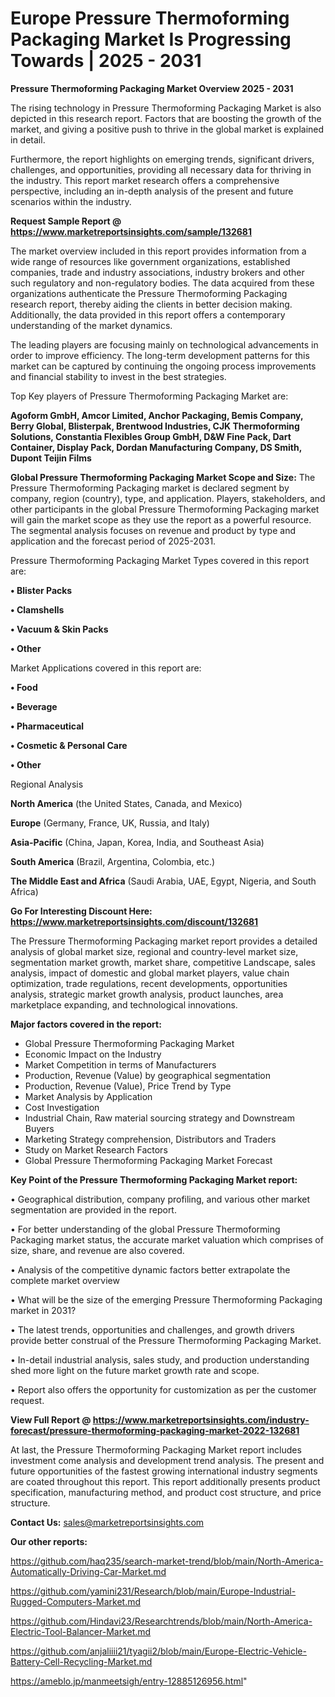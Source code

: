 # Europe Pressure Thermoforming Packaging Market Is Progressing Towards | 2025 - 2031

<Strong> Pressure Thermoforming Packaging Market Overview 2025 - 2031</strong>

The rising technology in Pressure Thermoforming Packaging Market is also depicted in this research report. Factors that are boosting the growth of the market, and giving a positive push to thrive in the global market is explained in detail.

Furthermore, the report highlights on emerging trends, significant drivers, challenges, and opportunities, providing all necessary data for thriving in the industry. This report market research offers a comprehensive perspective, including an in-depth analysis of the present and future scenarios within the industry.

<strong>Request Sample Report @ <a href=https://www.marketreportsinsights.com/sample/132681>https://www.marketreportsinsights.com/sample/132681</a></strong>

The market overview included in this report provides information from a wide range of resources like government organizations, established companies, trade and industry associations, industry brokers and other such regulatory and non-regulatory bodies. The data acquired from these organizations authenticate the Pressure Thermoforming Packaging research report, thereby aiding the clients in better decision making. Additionally, the data provided in this report offers a contemporary understanding of the market dynamics.

The leading players are focusing mainly on technological advancements in order to improve efficiency. The long-term development patterns for this market can be captured by continuing the ongoing process improvements and financial stability to invest in the best strategies.

Top Key players of Pressure Thermoforming Packaging Market are:

<strong>Agoform GmbH, Amcor Limited, Anchor Packaging, Bemis Company, Berry Global, Blisterpak, Brentwood Industries, CJK Thermoforming Solutions, Constantia Flexibles Group GmbH, D&W Fine Pack, Dart Container, Display Pack, Dordan Manufacturing Company, DS Smith, Dupont Teijin Films</strong>

<strong><b>Global Pressure Thermoforming Packaging Market Scope and Size:</b></strong>
The Pressure Thermoforming Packaging market is declared segment by company, region (country), type, and application. Players, stakeholders, and other participants in the global Pressure Thermoforming Packaging market will gain the market scope as they use the report as a powerful resource. The segmental analysis focuses on revenue and product by type and application and the forecast period of 2025-2031.

Pressure Thermoforming Packaging Market Types covered in this report are:

<strong>• Blister Packs

• Clamshells

• Vacuum & Skin Packs

• Other</strong>

Market Applications covered in this report are:

<strong>• Food

• Beverage

• Pharmaceutical

• Cosmetic & Personal Care

• Other</strong> 

Regional Analysis

<strong>North America</strong> (the United States, Canada, and Mexico)

<strong>Europe</strong> (Germany, France, UK, Russia, and Italy)

<strong>Asia-Pacific</strong> (China, Japan, Korea, India, and Southeast Asia)

<strong>South America</strong> (Brazil, Argentina, Colombia, etc.)

<strong>The Middle East and Africa</strong> (Saudi Arabia, UAE, Egypt, Nigeria, and South Africa)

<strong>Go For Interesting Discount Here: <a href=https://www.marketreportsinsights.com/discount/132681>https://www.marketreportsinsights.com/discount/132681</a></strong>

The Pressure Thermoforming Packaging market report provides a detailed analysis of global market size, regional and country-level market size, segmentation market growth, market share, competitive Landscape, sales analysis, impact of domestic and global market players, value chain optimization, trade regulations, recent developments, opportunities analysis, strategic market growth analysis, product launches, area marketplace expanding, and technological innovations.

<strong><b>Major factors covered in the report:</b></strong>
<ul>
  <li>Global Pressure Thermoforming Packaging Market </li>
  <li>Economic Impact on the Industry</li>
  <li>Market Competition in terms of Manufacturers</li>
  <li>Production, Revenue (Value) by geographical segmentation</li>
  <li>Production, Revenue (Value), Price Trend by Type</li>
  <li>Market Analysis by Application</li>
  <li>Cost Investigation</li>
  <li>Industrial Chain, Raw material sourcing strategy and Downstream Buyers</li>
  <li>Marketing Strategy comprehension, Distributors and Traders</li>
  <li>Study on Market Research Factors</li>
  <li>Global Pressure Thermoforming Packaging Market Forecast</li>
</ul>

<strong><b>Key Point of the Pressure Thermoforming Packaging Market report:</b></strong>

• Geographical distribution, company profiling, and various other market segmentation are provided in the report.

• For better understanding of the global Pressure Thermoforming Packaging market status, the accurate market valuation which comprises of size, share, and revenue are also covered.

• Analysis of the competitive dynamic factors better extrapolate the complete market overview

• What will be the size of the emerging Pressure Thermoforming Packaging market in 2031?

• The latest trends, opportunities and challenges, and growth drivers provide better construal of the Pressure Thermoforming Packaging Market.

• In-detail industrial analysis, sales study, and production understanding shed more light on the future market growth rate and scope.

• Report also offers the opportunity for customization as per the customer request.

<strong><b>View Full Report @ <a href=https://www.marketreportsinsights.com/industry-forecast/pressure-thermoforming-packaging-market-2022-132681>https://www.marketreportsinsights.com/industry-forecast/pressure-thermoforming-packaging-market-2022-132681</a></b></strong>


At last, the Pressure Thermoforming Packaging Market report includes investment come analysis and development trend analysis. The present and future opportunities of the fastest growing international industry segments are coated throughout this report. This report additionally presents product specification, manufacturing method, and product cost structure, and price structure.

<strong>Contact Us:</strong>
sales@marketreportsinsights.com

<strong>Our other reports:</strong>

<a href=https://github.com/haq235/search-market-trend/blob/main/North-America-Automatically-Driving-Car-Market.md>https://github.com/haq235/search-market-trend/blob/main/North-America-Automatically-Driving-Car-Market.md</a>

<a href=https://github.com/yamini231/Research/blob/main/Europe-Industrial-Rugged-Computers-Market.md>https://github.com/yamini231/Research/blob/main/Europe-Industrial-Rugged-Computers-Market.md</a>

<a href=https://github.com/Hindavi23/Researchtrends/blob/main/North-America-Electric-Tool-Balancer-Market.md>https://github.com/Hindavi23/Researchtrends/blob/main/North-America-Electric-Tool-Balancer-Market.md</a>

<a href=https://github.com/anjaliiii21/tyagii2/blob/main/Europe-Electric-Vehicle-Battery-Cell-Recycling-Market.md>https://github.com/anjaliiii21/tyagii2/blob/main/Europe-Electric-Vehicle-Battery-Cell-Recycling-Market.md</a>

<a href=https://ameblo.jp/manmeetsigh/entry-12885126956.html>https://ameblo.jp/manmeetsigh/entry-12885126956.html</a>"
